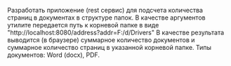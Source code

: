 Разработать приложение (rest сервис) для подсчета количества страниц в документах в структуре папок. 
В качестве аргументов утилите передается путь к корневой папке в виде "http://localhost:8080/address?addr=F:/d/Drivers"
В качестве результата выводится (в браузере) суммарное количество документов и суммарное количество страниц в указанной корневой папке.
Типы документов: Word (docx), PDF.	
